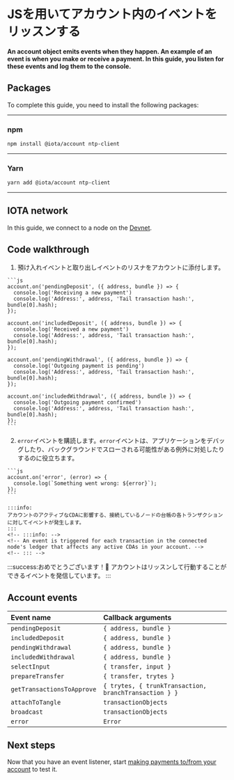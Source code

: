# JSを用いてアカウント内のイベントをリッスンする
<!-- # Listen to events in an account in JavaScript -->

**An account object emits events when they happen. An example of an event is when you make or receive a payment. In this guide, you listen for these events and log them to the console.**

## Packages

To complete this guide, you need to install the following packages:

--------------------
### npm
```bash
npm install @iota/account ntp-client
```
---
### Yarn
```bash
yarn add @iota/account ntp-client
```
--------------------

## IOTA network

In this guide, we connect to a node on the [Devnet](root://getting-started/0.1/network/iota-networks.md#devnet).

## Code walkthrough

1. 預け入れイベントと取り出しイベントのリスナをアカウントに添付します。
  <!-- 1. Attach listeners to your account for deposit and withdrawal events -->

    ```js
    account.on('pendingDeposit', ({ address, bundle }) => {
      console.log('Receiving a new payment')
      console.log('Address:', address, 'Tail transaction hash:', bundle[0].hash);
    });

    account.on('includedDeposit', ({ address, bundle }) => {
      console.log('Received a new payment')
      console.log('Address:', address, 'Tail transaction hash:', bundle[0].hash);
    });

    account.on('pendingWithdrawal', ({ address, bundle }) => {
      console.log('Outgoing payment is pending')
      console.log('Address:', address, 'Tail transaction hash:', bundle[0].hash);
    });

    account.on('includedWithdrawal', ({ address, bundle }) => {
      console.log('Outgoing payment confirmed')
      console.log('Address:', address, 'Tail transaction hash:', bundle[0].hash);
    });
    ```

2. `error`イベントを購読します。`error`イベントは、アプリケーションをデバッグしたり、バックグラウンドでスローされる可能性がある例外に対処したりするのに役立ちます。
  <!-- 2. Subscribe to `error` events. These events are useful for debugging your application and reacting to exceptions that may be thrown in the background. -->

    ```js
    account.on('error', (error) => {
      console.log(`Something went wrong: ${error}`);
    });
    ```

    :::info:
    アカウントのアクティブなCDAに影響する、接続しているノードの台帳の各トランザクションに対してイベントが発生します。
    :::
    <!-- :::info: -->
    <!-- An event is triggered for each transaction in the connected node's ledger that affects any active CDAs in your account. -->
    <!-- ::: -->

:::success:おめでとうございます！:tada:
アカウントはリッスンして行動することができるイベントを発信しています。
:::
<!-- :::success:Congratulations! :tada: -->
<!-- You're account can now emit events that you can listen to and act on. -->
<!-- ::: -->

## Account events

|**Event name**|**Callback arguments**|
| :----------| :----------|
|`pendingDeposit`|`{ address, bundle }`|
|`includedDeposit`|`{ address, bundle }`|
|`pendingWithdrawal`|`{ address, bundle }`|
|`includedWithdrawal`|`{ address, bundle }`|
|`selectInput`|`{ transfer, input }`|
|`prepareTransfer`|`{ transfer, trytes }`|
|`getTransactionsToApprove`|`{ trytes, { trunkTransaction, branchTransaction } }`|
|`attachToTangle`|`transactionObjects`|
|`broadcast`|`transactionObjects`|
|`error`|`Error`|

## Next steps

Now that you have an event listener, start [making payments to/from your account](../js/make-payment.md) to test it.
